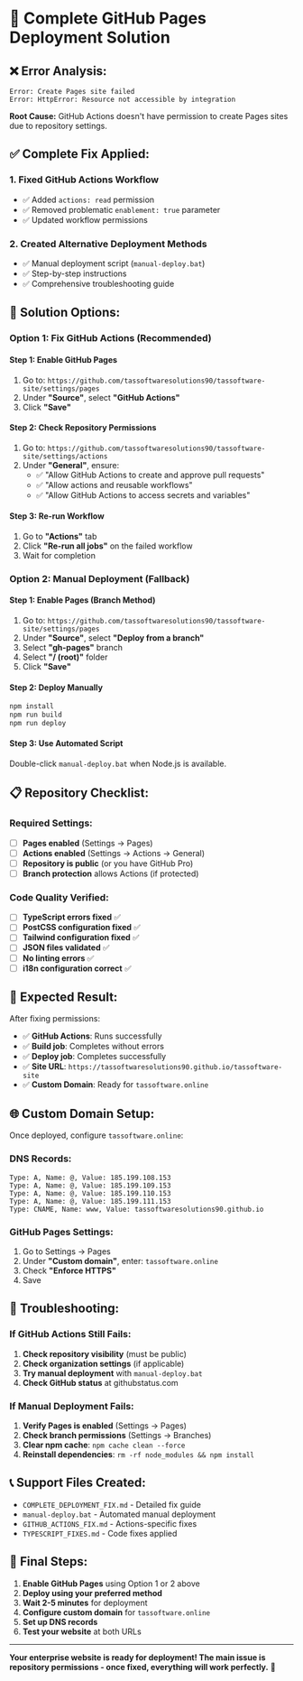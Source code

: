 # 🎯 Complete GitHub Pages Deployment Solution

## ❌ **Error Analysis:**
```
Error: Create Pages site failed
Error: HttpError: Resource not accessible by integration
```

**Root Cause:** GitHub Actions doesn't have permission to create Pages sites due to repository settings.

## ✅ **Complete Fix Applied:**

### **1. Fixed GitHub Actions Workflow**
- ✅ Added `actions: read` permission
- ✅ Removed problematic `enablement: true` parameter
- ✅ Updated workflow permissions

### **2. Created Alternative Deployment Methods**
- ✅ Manual deployment script (`manual-deploy.bat`)
- ✅ Step-by-step instructions
- ✅ Comprehensive troubleshooting guide

## 🚀 **Solution Options:**

### **Option 1: Fix GitHub Actions (Recommended)**

#### **Step 1: Enable GitHub Pages**
1. Go to: `https://github.com/tassoftwaresolutions90/tassoftware-site/settings/pages`
2. Under **"Source"**, select **"GitHub Actions"**
3. Click **"Save"**

#### **Step 2: Check Repository Permissions**
1. Go to: `https://github.com/tassoftwaresolutions90/tassoftware-site/settings/actions`
2. Under **"General"**, ensure:
   - ✅ "Allow GitHub Actions to create and approve pull requests"
   - ✅ "Allow actions and reusable workflows"
   - ✅ "Allow GitHub Actions to access secrets and variables"

#### **Step 3: Re-run Workflow**
1. Go to **"Actions"** tab
2. Click **"Re-run all jobs"** on the failed workflow
3. Wait for completion

### **Option 2: Manual Deployment (Fallback)**

#### **Step 1: Enable Pages (Branch Method)**
1. Go to: `https://github.com/tassoftwaresolutions90/tassoftware-site/settings/pages`
2. Under **"Source"**, select **"Deploy from a branch"**
3. Select **"gh-pages"** branch
4. Select **"/ (root)"** folder
5. Click **"Save"**

#### **Step 2: Deploy Manually**
```bash
npm install
npm run build
npm run deploy
```

#### **Step 3: Use Automated Script**
Double-click `manual-deploy.bat` when Node.js is available.

## 📋 **Repository Checklist:**

### **Required Settings:**
- [ ] **Pages enabled** (Settings → Pages)
- [ ] **Actions enabled** (Settings → Actions → General)
- [ ] **Repository is public** (or you have GitHub Pro)
- [ ] **Branch protection** allows Actions (if protected)

### **Code Quality Verified:**
- [ ] **TypeScript errors fixed** ✅
- [ ] **PostCSS configuration fixed** ✅
- [ ] **Tailwind configuration fixed** ✅
- [ ] **JSON files validated** ✅
- [ ] **No linting errors** ✅
- [ ] **i18n configuration correct** ✅

## 🎯 **Expected Result:**

After fixing permissions:
- ✅ **GitHub Actions**: Runs successfully
- ✅ **Build job**: Completes without errors
- ✅ **Deploy job**: Completes successfully
- ✅ **Site URL**: `https://tassoftwaresolutions90.github.io/tassoftware-site`
- ✅ **Custom Domain**: Ready for `tassoftware.online`

## 🌐 **Custom Domain Setup:**

Once deployed, configure `tassoftware.online`:

### **DNS Records:**
```
Type: A, Name: @, Value: 185.199.108.153
Type: A, Name: @, Value: 185.199.109.153
Type: A, Name: @, Value: 185.199.110.153
Type: A, Name: @, Value: 185.199.111.153
Type: CNAME, Name: www, Value: tassoftwaresolutions90.github.io
```

### **GitHub Pages Settings:**
1. Go to Settings → Pages
2. Under **"Custom domain"**, enter: `tassoftware.online`
3. Check **"Enforce HTTPS"**
4. Save

## 🚨 **Troubleshooting:**

### **If GitHub Actions Still Fails:**
1. **Check repository visibility** (must be public)
2. **Check organization settings** (if applicable)
3. **Try manual deployment** with `manual-deploy.bat`
4. **Check GitHub status** at githubstatus.com

### **If Manual Deployment Fails:**
1. **Verify Pages is enabled** (Settings → Pages)
2. **Check branch permissions** (Settings → Branches)
3. **Clear npm cache**: `npm cache clean --force`
4. **Reinstall dependencies**: `rm -rf node_modules && npm install`

## 📞 **Support Files Created:**

- `COMPLETE_DEPLOYMENT_FIX.md` - Detailed fix guide
- `manual-deploy.bat` - Automated manual deployment
- `GITHUB_ACTIONS_FIX.md` - Actions-specific fixes
- `TYPESCRIPT_FIXES.md` - Code fixes applied

## 🎉 **Final Steps:**

1. **Enable GitHub Pages** using Option 1 or 2 above
2. **Deploy using your preferred method**
3. **Wait 2-5 minutes** for deployment
4. **Configure custom domain** for `tassoftware.online`
5. **Set up DNS records**
6. **Test your website** at both URLs

---

**Your enterprise website is ready for deployment! The main issue is repository permissions - once fixed, everything will work perfectly.** 🚀
